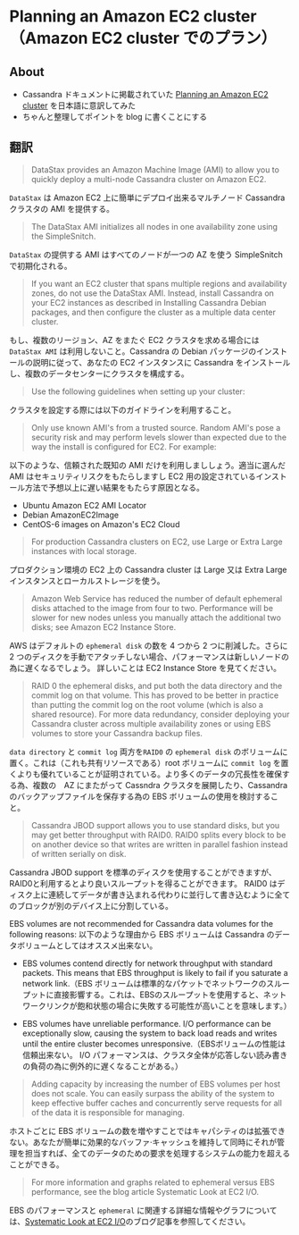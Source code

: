 # Planning an Amazon EC2 cluster（Amazon EC2 cluster でのプラン）

## About

 * Cassandra ドキュメントに掲載されていた [Planning an Amazon EC2 cluster](http://www.datastax.com/documentation/cassandra/1.2/webhelp/index.html#cassandra/security/../architecture/architecturePlanningEC2_c.html) を日本語に意訳してみた
 * ちゃんと整理してポイントを blog に書くことにする

## 翻訳

>DataStax provides an Amazon Machine Image (AMI) to allow you to quickly deploy a multi-node Cassandra cluster on Amazon EC2.

`DataStax` は Amazon EC2 上に簡単にデプロイ出来るマルチノード Cassandra クラスタの AMI を提供する。

>The DataStax AMI initializes all nodes in one availability zone using the SimpleSnitch.

`DataStax` の提供する AMI はすべてのノードが一つの AZ を使う SimpleSnitch で初期化される。

>If you want an EC2 cluster that spans multiple regions and availability zones, do not use the DataStax AMI. Instead, install Cassandra on your EC2 instances as described in Installing Cassandra Debian packages, and then configure the cluster as a multiple data center cluster.

もし、複数のリージョン、AZ をまたぐ EC2 クラスタを求める場合には `DataStax AMI` は利用しないこと。Cassandra の Debian パッケージのインストールの説明に従って、あなたの EC2 インスタンスに Cassandra をインストールし、複数のデータセンターにクラスタを構成する。

>Use the following guidelines when setting up your cluster:

クラスタを設定する際には以下のガイドラインを利用すること。

>Only use known AMI's from a trusted source. Random AMI's pose a security risk and may perform levels slower than expected due to the way the install is configured for EC2. For example:

以下のような、信頼された既知の AMI だけを利用しまししょう。適当に選んだ AMI はセキュリティリスクをもたらしますし EC2 用の設定されているインストール方法で予想以上に遅い結果をもたらす原因となる。

 * Ubuntu Amazon EC2 AMI Locator
 * Debian AmazonEC2Image
 * CentOS-6 images on Amazon's EC2 Cloud

>For production Cassandra clusters on EC2, use Large or Extra Large instances with local storage.

プロダクション環境の EC2 上の Cassandra cluster は Large 又は Extra Large インスタンスとローカルストレージを使う。

>Amazon Web Service has reduced the number of default ephemeral disks attached to the image from four to two. Performance will be slower for new nodes unless you manually attach the additional two disks; see Amazon EC2 Instance Store.

AWS はデフォルトの `ephemeral disk` の数を 4 つから 2 つに削減した。さらに 2 つのディスクを手動でアタッチしない場合、パフォーマンスは新しいノードの為に遅くなるでしょう。
詳しいことは EC2 Instance Store を見てください。

>RAID 0 the ephemeral disks, and put both the data directory and the commit log on that volume. This has proved to be better in practice than putting the commit log on the root volume (which is also a shared resource). For more data redundancy, consider deploying your Cassandra cluster across multiple availability zones or using EBS volumes to store your Cassandra backup files.

`data directory` と `commit log` 両方を`RAID0` の `ephemeral disk` のボリュームに置く。これは（これも共有リソースである）root ボリュームに `commit log` を置くよりも優れていることが証明されている。より多くのデータの冗長性を確保する為、複数の　AZ にまたがって Cassndra クラスタを展開したり、Cassandra のバックアップファイルを保存する為の EBS ボリュームの使用を検討すること。

>Cassandra JBOD support allows you to use standard disks, but you may get better throughput with RAID0. RAID0 splits every block to be on another device so that writes are written in parallel fashion instead of written serially on disk.

Cassandra JBOD support を標準のディスクを使用することができますが、RAID0と利用するとより良いスループットを得ることができます。 RAID0 はディスク上に連続してデータが書き込まれる代わりに並行して書き込むように全てのブロックが別のデバイス上に分割している。

EBS volumes are not recommended for Cassandra data volumes for the following reasons:
以下のような理由から EBS ボリュームは Cassandra のデータボリュームとしてはオススメ出来ない。

 * EBS volumes contend directly for network throughput with standard packets. This means that EBS throughput is likely to fail if you saturate a network link.（EBS ボリュームは標準的なパケットでネットワークのスループットに直接影響する。これは、EBSのスループットを使用すると、ネットワークリンクが飽和状態の場合に失敗する可能性が高いことを意味します。）

 * EBS volumes have unreliable performance. I/O performance can be exceptionally slow, causing the system to back load reads and writes until the entire cluster becomes unresponsive.（EBSボリュームの性能は信頼出来ない。 I/O パフォーマンスは、クラスタ全体が応答しない読み書きの負荷の為に例外的に遅くなることがある。）

>Adding capacity by increasing the number of EBS volumes per host does not scale. You can easily surpass the ability of the system to keep effective buffer caches and concurrently serve requests for all of the data it is responsible for managing.

ホストごとに EBS ボリュームの数を増やすことではキャパシティのは拡張できない。あなたが簡単に効果的なバッファ·キャッシュを維持して同時にそれが管理を担当すれば、全てのデータのための要求を処理するシステムの能力を超えることができる。

>For more information and graphs related to ephemeral versus EBS performance, see the blog article Systematic Look at EC2 I/O.

EBS のパフォーマンスと `ephemeral` に関連する詳細な情報やグラフについては、[Systematic Look at EC2 I/O](http://blog.scalyr.com/2012/10/16/a-systematic-look-at-ec2-io/)のブログ記事を参照してください。

